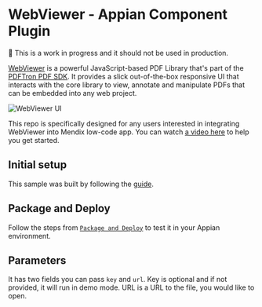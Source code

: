 # WebViewer - Appian Component Plugin

:construction: This is a work in progress and it should not be used in production.

[WebViewer](https://www.pdftron.com/documentation/web/) is a powerful JavaScript-based PDF Library that's part of the [PDFTron PDF SDK](https://www.pdftron.com). It provides a slick out-of-the-box responsive UI that interacts with the core library to view, annotate and manipulate PDFs that can be embedded into any web project.

![WebViewer UI](https://www.pdftron.com/downloads/pl/webviewer-ui.png)

This repo is specifically designed for any users interested in integrating WebViewer into Mendix low-code app. You can watch [a video here](https://youtu.be/a9HNVzbmDLM) to help you get started.

## Initial setup

This sample was built by following the [guide](https://docs.appian.com/suite/help/21.2/develop-first-component.html). 

## Package and Deploy

Follow the steps from [`Package and Deploy`](https://docs.appian.com/suite/help/21.2/develop-first-component.html#package-and-deploy) to test it in your Appian environment. 

## Parameters 

It has two fields you can pass `key` and `url`. Key is optional and if not provided, it will run in demo mode. URL is a URL to the file, you would like to open.
